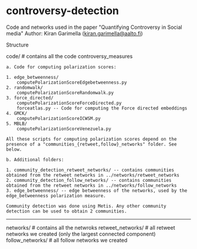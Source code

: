 # controversy-detection

Code and networks used in the paper "Quantifying Controversy in Social media"
Author: Kiran Garimella (kiran.garimella@aalto.fi)

Structure

code/ # contains all the code
	controversy_measures

	a. Code for computing polarization scores:

	1. edge_betweenness/ 
		computePolarizationScoreEdgebetweenness.py
	2. randomwalk/
		computePolarizationScoreRandomwalk.py
	3. force_directed/
		computePolarizationScoreForceDirected.py
		forceatlas.py -- Code for computing the Force directed embeddings
	4. GMCK/
		computePolarizationScoreICWSM.py
	5. MBLB/
		computePolarizationScoreVenezuela.py

	All these scripts for computing polarization scores depend on the presence of a "communities_{retweet,follow}_networks" folder. See below.

	b. Additional folders:
	
	1. community_detection_retweet_networks/ -- contains communities obtained from the retweet networks in ../networks/retweet_networks
	2. community_detection_follow_networks/ -- contains communities obtained from the retweet networks in ../networks/follow_networks
	3. edge_betweenness/ -- edge betweenness of the networks, used by the edge_betweenness polarization measure.

	Community detection was done using Metis. Any other community detection can be used to obtain 2 communities.

------------------------------------

networks/ # contains all the netwroks
	retweet_networks/ # all retweet networks we created (only the largest connected component)
	follow_networks/ # all follow networks we created


